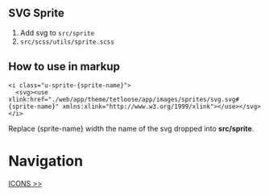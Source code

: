## SVG Sprite

1. Add svg to `src/sprite`
2. `src/scss/utils/sprite.scss`

## How to use in markup

```
<i class="u-sprite-{sprite-name}">
  <svg><use xlink:href="./web/app/theme/tetloose/app/images/sprites/svg.svg#{sprite-name}" xmlns:xlink="http://www.w3.org/1999/xlink"></use></svg>
</i>
```

Replace {sprite-name} width the name of the svg dropped into **src/sprite**.

# Navigation

[ICONS >>](icons.md)
